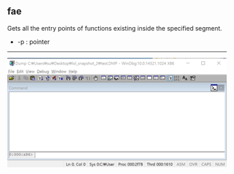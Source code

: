 fae
-------
Gets all the entry points of functions existing inside the specified segment.
* -p : pointer
---
![](./img/fae.gif)
